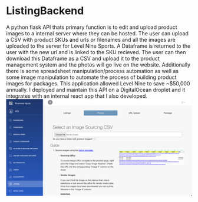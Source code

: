 # ListingBackend
A python flask API thats primary function is to edit and upload product images to a internal server where they can be hosted. The user can upload a CSV with 
product SKUs and urls or filenames and all the images are uploaded to the server for Level Nine Sports. A Dataframe is returned to the user with the new url 
and is linked to the SKU recieved. The user can then download this Dataframe as a CSV and upload it to the product management system and the photos will go 
live on the website. Additionally there is some spreadsheet manipulation/process automation as well as some image manipulation to automate the 
process of building product images for packages. This application allowed Level Nine to save ~$50,000 annually. I deployed and maintain this API on a DigitalOcean droplet and it integrates with an internal react app that I also developed.
![image 1](https://github.com/wilverine7/ListingBackend/blob/readme/images/image1.png?raw=true)

